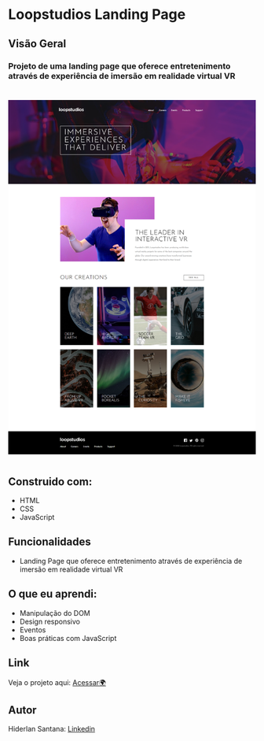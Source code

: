 # Loopstudios Landing Page

## Visão Geral

### Projeto de uma landing page que oferece entretenimento através de experiência de imersão em realidade virtual VR
#

![](./Assets/images/loopstudios.png)

#
## Construido com:
- HTML
- CSS
- JavaScript

## Funcionalidades
- Landing Page que oferece entretenimento através de experiência de imersão em realidade virtual VR

## O que eu aprendi:
- Manipulação do DOM
- Design responsivo
- Eventos
- Boas práticas com JavaScript

## Link

Veja o projeto aqui: [Acessar🌍](https://devhiderlan.github.io/loopstudios-landing-page/)  

## Autor

Hiderlan Santana: [Linkedin](https://www.linkedin.com/in/hiderlan-santana/)